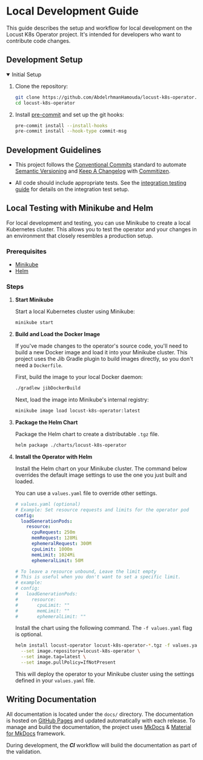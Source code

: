 # Local Development Guide

This guide describes the setup and workflow for local development on the Locust K8s Operator project. It's intended for developers who want to contribute code changes.

## Development Setup

<details open>
<summary>Initial Setup</summary>

1. Clone the repository:
   ```bash
   git clone https://github.com/AbdelrhmanHamouda/locust-k8s-operator.git
   cd locust-k8s-operator
   ```

2. Install [pre-commit](https://pre-commit.com/) and set up the git hooks:
   ```bash
   pre-commit install --install-hooks
   pre-commit install --hook-type commit-msg
   ```
</details>

## Development Guidelines

- This project follows the [Conventional Commits](https://www.conventionalcommits.org/) standard to automate [Semantic Versioning](https://semver.org/) and [Keep A Changelog](https://keepachangelog.com/) with [Commitizen](https://github.com/commitizen-tools/commitizen).

- All code should include appropriate tests. See the [integration testing guide](integration-testing.md) for details on the integration test setup.

## Local Testing with Minikube and Helm

For local development and testing, you can use Minikube to create a local Kubernetes cluster. This allows you to test the operator and your changes in an environment that closely resembles a production setup.

### Prerequisites

- [Minikube](https://minikube.sigs.k8s.io/docs/start/)
- [Helm](https://helm.sh/docs/intro/install/)

### Steps

1. **Start Minikube**

   Start a local Kubernetes cluster using Minikube:

   ```bash
   minikube start
   ```

2. **Build and Load the Docker Image**

   If you've made changes to the operator's source code, you'll need to build a new Docker image and load it into your Minikube cluster. This project uses the Jib Gradle plugin to build images directly, so you don't need a `Dockerfile`.

   First, build the image to your local Docker daemon:
   ```bash
   ./gradlew jibDockerBuild
   ```

   Next, load the image into Minikube's internal registry:
   ```bash
   minikube image load locust-k8s-operator:latest
   ```

3. **Package the Helm Chart**

   Package the Helm chart to create a distributable `.tgz` file.

   ```bash
   helm package ./charts/locust-k8s-operator
   ```

4. **Install the Operator with Helm**

   Install the Helm chart on your Minikube cluster. The command below overrides the default image settings to use the one you just built and loaded.

   You can use a `values.yaml` file to override other settings.

   ```yaml
   # values.yaml (optional)
   # Example: Set resource requests and limits for the operator pod
   config:
     loadGenerationPods:
       resource:
         cpuRequest: 250m
         memRequest: 128Mi
         ephemeralRequest: 300M
         cpuLimit: 1000m
         memLimit: 1024Mi
         ephemeralLimit: 50M
   
   # To leave a resource unbound, Leave the limit empty
   # This is useful when you don't want to set a specific limit.
   # example:
   # config:
   #   loadGenerationPods:
   #     resource:
   #       cpuLimit: ""
   #       memLimit: ""
   #       ephemeralLimit: ""
   ```

   Install the chart using the following command. The `-f values.yaml` flag is optional.

   ```bash
   helm install locust-operator locust-k8s-operator-*.tgz -f values.yaml \
     --set image.repository=locust-k8s-operator \
     --set image.tag=latest \
     --set image.pullPolicy=IfNotPresent
   ```

   This will deploy the operator to your Minikube cluster using the settings defined in your `values.yaml` file.

## Writing Documentation

All documentation is located under the `docs/` directory. The documentation is hosted on [GitHub Pages](https://abdelrhmanhamouda.github.io/locust-k8s-operator/) and updated automatically with each release. To manage and build the documentation, the project uses [MkDocs](https://www.mkdocs.org/) & [Material for MkDocs](https://squidfunk.github.io/mkdocs-material/) framework.

During development, the **_CI_** workflow will build the documentation as part of the validation.
